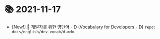 # 📚 2021-11-17
- [New!] 📗 [개발자를 위한 영단어 - D (Vocabulary for Developers - D)](https://til.qriositylog.com/featured/english/dev-vocab/d) `repo: docs/english/dev-vocab/d.mdx`
